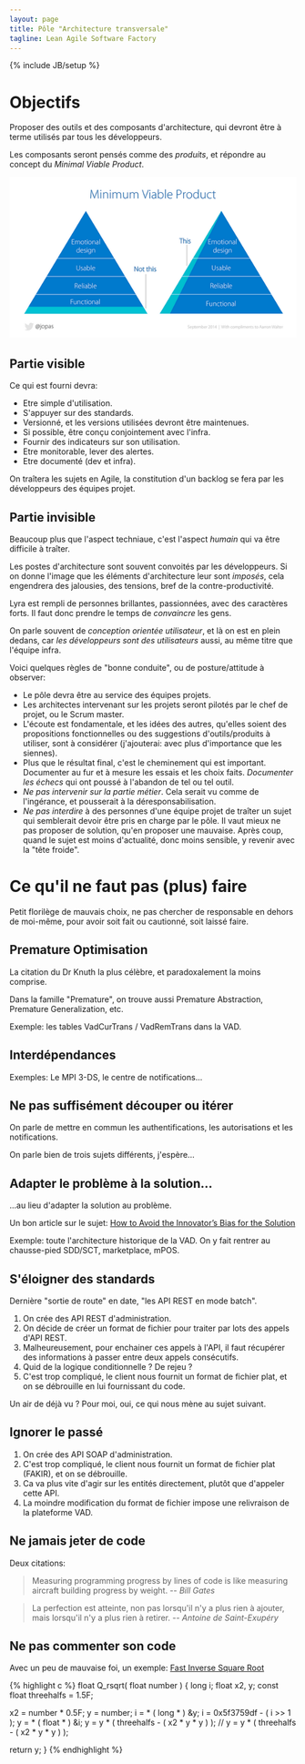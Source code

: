 ```yaml
---
layout: page
title: Pôle "Architecture transversale"
tagline: Lean Agile Software Factory
---
```

{% include JB/setup %}

# Objectifs

Proposer des outils et des composants d'architecture,
qui devront être à terme utilisés par tous les développeurs.

Les composants seront pensés comme des *produits*, et répondre au concept du *Minimal Viable Product*.

![MVP](mvp.png)

## Partie visible

Ce qui est fourni devra:

- Etre simple d'utilisation.
- S'appuyer sur des standards.
- Versionné, et les versions utilisées devront être maintenues.
- Si possible, être conçu conjointement avec l'infra.
- Fournir des indicateurs sur son utilisation.
- Etre monitorable, lever des alertes.
- Etre documenté (dev et infra).

On traîtera les sujets en Agile, la constitution d'un backlog se fera par les développeurs des équipes projet.

## Partie invisible

Beaucoup plus que l'aspect techniaue, c'est l'aspect *humain* qui va être difficile à traîter.

Les postes d'architecture sont souvent convoités par les développeurs.
Si on donne l'image que les éléments d'architecture leur sont *imposés*, cela engendrera des jalousies, des tensions, bref de la contre-productivité.

Lyra est rempli de personnes brillantes, passionnées, avec des caractères forts. Il faut donc prendre le temps de *convaincre* les gens.

On parle souvent de *conception orientée utilisateur*, et là on est en plein dedans, car *les développeurs sont des utilisateurs* aussi, au même titre que l'équipe infra.

Voici quelques règles de "bonne conduite", ou de posture/attitude à observer:

- Le pôle devra être au service des équipes projets.
- Les architectes intervenant sur les projets seront pilotés par le chef de projet, ou le Scrum master.
- L'écoute est fondamentale, et les idées des autres, qu'elles soient des propositions fonctionnelles ou des suggestions d'outils/produits à utiliser, sont à considérer (j'ajouterai: avec plus d'importance que les siennes).
- Plus que le résultat final, c'est le cheminement qui est important.
Documenter au fur et à mesure les essais et les choix faits.
*Documenter les échecs* qui ont poussé à l'abandon de tel ou tel outil.
- *Ne pas intervenir sur la partie métier*. Cela serait vu comme de l'ingérance, et pousserait à la déresponsabilisation.
- *Ne pas interdire* à des personnes d'une équipe projet de traîter un sujet qui semblerait devoir être pris en charge par le pôle.
Il vaut mieux ne pas proposer de solution, qu'en proposer une mauvaise.
Après coup, quand le sujet est moins d'actualité, donc moins sensible, y revenir avec la "tête froide".

# Ce qu'il ne faut pas (plus) faire

Petit florilège de mauvais choix, ne pas chercher de responsable en dehors de moi-même, pour avoir soit fait ou cautionné, soit laissé faire.

## Premature Optimisation

La citation du Dr Knuth la plus célèbre, et paradoxalement la moins comprise.

Dans la famille "Premature", on trouve aussi Premature Abstraction, Premature Generalization, etc.

Exemple: les tables VadCurTrans / VadRemTrans dans la VAD.

## Interdépendances

Exemples: Le MPI 3-DS, le centre de notifications...

## Ne pas suffisément découper ou itérer

On parle de mettre en commun les authentifications, les autorisations et les notifications.

On parle bien de trois sujets différents, j'espère...

## Adapter le problème à la solution...

...au lieu d'adapter la solution au problème.

Un bon article sur le sujet: [How to Avoid the Innovator’s Bias for the Solution](http://leanstack.com/how-to-uncover-the-right-problems-and-avoid-the-innovators-bias-for-the-solution/)

Exemple: toute l'architecture historique de la VAD. On y fait rentrer au chausse-pied SDD/SCT, marketplace, mPOS.

## S'éloigner des standards

Dernière "sortie de route" en date, "les API REST en mode batch".

1. On crée des API REST d'administration.
2. On décide de créer un format de fichier pour traiter par lots des appels d'API REST.
3. Malheureusement, pour enchainer ces appels à l'API, il faut récupérer des informations à passer entre deux appels consécutifs.
4. Quid de la logique conditionnelle ? De rejeu ?
5. C'est trop compliqué, le client nous fournit un format de fichier plat, et on se débrouille en lui fournissant du code.

Un air de déjà vu ? Pour moi, oui, ce qui nous mène au sujet suivant.

## Ignorer le passé

1. On crée des API SOAP d'administration.
2. C'est trop compliqué, le client nous fournit un format de fichier plat (FAKIR), et on se débrouille.
3. Ca va plus vite d'agir sur les entités directement, plutôt que d'appeler cette API.
4. La moindre modification du format de fichier impose une relivraison de la plateforme VAD.

## Ne jamais jeter de code

Deux citations:

> Measuring programming progress by lines of code is like measuring aircraft building progress by weight. -- *Bill Gates*

> La perfection est atteinte, non pas lorsqu'il n'y a plus rien à  ajouter, mais lorsqu'il n'y a plus rien à retirer. -- *Antoine de Saint-Exupéry*

## Ne pas commenter son code

Avec un peu de mauvaise foi, un exemple: [Fast Inverse Square Root](http://en.wikipedia.org/wiki/Fast_inverse_square_root)

{% highlight c %}
float Q_rsqrt( float number )
{
  long i;
  float x2, y;
  const float threehalfs = 1.5F;

  x2 = number * 0.5F;
  y  = number;
  i  = * ( long * ) &y;
  i  = 0x5f3759df - ( i >> 1 );
  y  = * ( float * ) &i;
  y  = y * ( threehalfs - ( x2 * y * y ) );
  // y  = y * ( threehalfs - ( x2 * y * y ) );

  return y;
}
{% endhighlight %}
